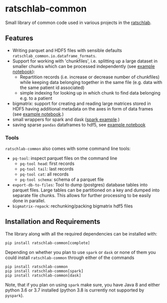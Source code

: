 # ratschlab-common

Small library of common code used in various projects in the [ratschlab](http://www.ratschlab.org).

## Features

-   Writing parquet and HDF5 files with sensible defaults
    `ratschlab_common.io.dataframe_formats`.
-   Support for working with \'chunkfiles\', i.e. splitting up a large
    dataset in smaller chunks which can be processed independently (see
    [example notebook](https://github.com/ratschlab/ratschlab-common/blob/master/notebooks/chunkfiles_example.ipynb)):
    -   Repartition records (i.e. increase or decrease number of
        chunkfiles) while keeping data belonging together in the same
        file (e.g. data with the same patient id associated)
    -   simple indexing for looking up in which chunk to find data
        belonging e.g. to a patient
-   bigmatrix: support for creating and reading large matrices stored in
    HDF5 having additional metadata on the axes in form of data frames
    (see [example notebook](https://github.com/ratschlab/ratschlab-common/blob/master/notebooks/bigmatrix_example.ipynb).)
-   small wrappers for spark and dask ([spark
    example](https://github.com/ratschlab/ratschlab-common/blob/master/notebooks/spark_example.ipynb).)
-   saving sparse `pandas` dataframes to hdf5, see [example notebook](https://github.com/ratschlab/ratschlab-common/blob/master/notebooks/sparse_dataframe_io_example.ipynb)
    
### Tools

`ratschlab-common` also comes with some command line tools:

-   `pq-tool`: inspect parquet files on the command line
    -  `pq-tool head`: first records
    -  `pq-tool tail`: last records
    -  `pq-tool cat`: all records
    -  `pq-tool schema`: schema of a parquet file
-   `export-db-to-files`: Tool to dump (postgres) database tables into parquet files. Large tables can be
    partitioned on a key and dumped into separate file chunks. This
    allows for further processing to be easily done in parallel.
-   `bigmatrix-repack`: rechunking/packing bigmatrix hdf5 files

## Installation and Requirements

The library along with all the required dependencies can be installed
with:
```
pip install ratschlab-common[complete]
```

Depending on whether you plan to use `spark` or `dask` or none of them you could install
`ratschlab-common` through either of the commands
```
pip install ratschlab-common
pip install ratschlab-common[spark]
pip install ratschlab-common[dask]
```

Note, that if you plan on using `spark` make sure, you have
Java 8 and either python 3.6 or 3.7 installed (python 3.8 is currently not supported by `pyspark`).
